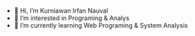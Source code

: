 - 👋 Hi, I’m Kurniawan Irfan Nauval
- 👀 I’m interested in Programing & Analys
- 🌱 I’m currently learning Web Programing & System Analysis


<!---
kurniawanirfan26/kurniawanirfan26 is a ✨ special ✨ repository because its `README.md` (this file) appears on your GitHub profile.
You can click the Preview link to take a look at your changes.
--->
